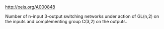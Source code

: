 http://oeis.org/A000848

Number of n-input 3-output switching networks under action of GL(n,2) on the inputs and complementing group C(3,2) on the outputs.
